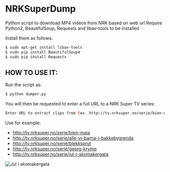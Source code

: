 NRKSuperDump
============

Python script to download MP4 videos from NRK based on web url
Require Python2, BeautifulSoup, Requests and libav-tools to be installed

Install them as follows:

```bash
$ sudo apt-get install libav-tools
$ sudo pip install BeautifulSoup4
$ sudo pip install Requests
```

HOW TO USE IT:
-------
Run the script as:

```bash
$ python dumper.py
```
You will then be requested to enter a full URL to a NRK Super TV series:

```bash
Enter URL to extract clips from (ex. http://tv.nrksuper.no/serie/bien-maja): 
```

Use for example:

+ http://tv.nrksuper.no/serie/bien-maja
+ http://tv.nrksuper.no/serie/alle-vi-barna-i-bakkebygrenda
+ http://tv.nrksuper.no/serie/blekksprut
+ http://tv.nrksuper.no/serie/georg-krymp
+ http://tv.nrksuper.no/serie/jul-i-skomakergata

![](http://gfx.nrk.no/8sRT_QPaVu33e0-D0PtokwI4jkvXS9yXoyKGrggZeuiw "Jul i skomakergata")

